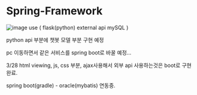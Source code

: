 # Spring-Framework
![image](https://user-images.githubusercontent.com/84854577/159875431-807e20ee-af54-4c98-8fef-6f196d38459a.png)
use ( 
  flask(python) external api
  mySQL
  )

python api 부분에 챗봇 모델 부분 구현 예정

pc 이동하면서 같은 서비스를 spring boot로 바꿀 예정...

3/28
  html viewing, js, css 부분,
  ajax사용해서 외부 api 사용하는것은 boot로 구현 완료.

  spring boot(gradle) - oracle(mybatis) 연동중.
